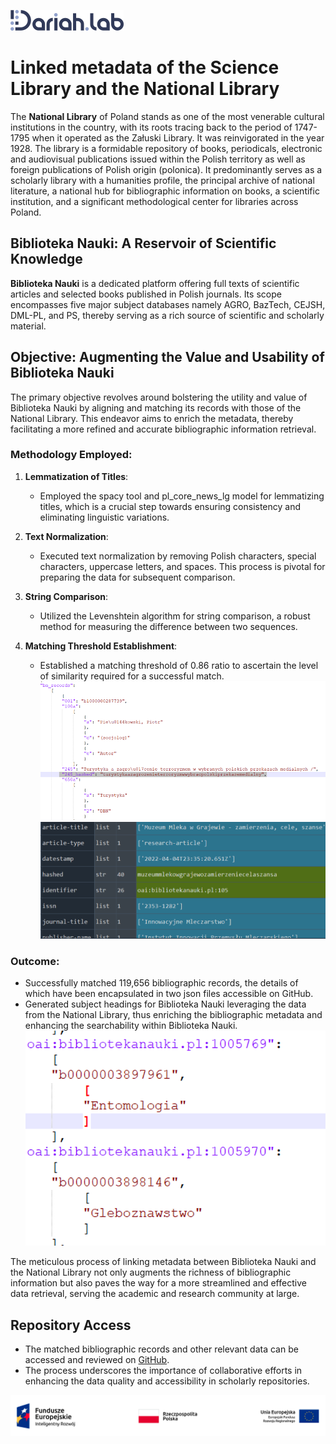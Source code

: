 ![alt text](https://github.com/CHC-Computations/Harmonize/blob/main/logo-1.png?raw=true)
# Linked metadata of the Science Library and the National Library

The **National Library** of Poland stands as one of the most venerable cultural institutions in the country, with its roots tracing back to the period of 1747-1795 when it operated as the Załuski Library. It was reinvigorated in the year 1928. The library is a formidable repository of books, periodicals, electronic and audiovisual publications issued within the Polish territory as well as foreign publications of Polish origin (polonica). It predominantly serves as a scholarly library with a humanities profile, the principal archive of national literature, a national hub for bibliographic information on books, a scientific institution, and a significant methodological center for libraries across Poland.

## Biblioteka Nauki: A Reservoir of Scientific Knowledge

**Biblioteka Nauki** is a dedicated platform offering full texts of scientific articles and selected books published in Polish journals. Its scope encompasses five major subject databases namely AGRO, BazTech, CEJSH, DML-PL, and PS, thereby serving as a rich source of scientific and scholarly material.

## Objective: Augmenting the Value and Usability of Biblioteka Nauki

The primary objective revolves around bolstering the utility and value of Biblioteka Nauki by aligning and matching its records with those of the National Library. This endeavor aims to enrich the metadata, thereby facilitating a more refined and accurate bibliographic information retrieval.

### Methodology Employed:

1. **Lemmatization of Titles**:
    - Employed the spacy tool and pl_core_news_lg model for lemmatizing titles, which is a crucial step towards ensuring consistency and eliminating linguistic variations.

2. **Text Normalization**:
    - Executed text normalization by removing Polish characters, special characters, uppercase letters, and spaces. This process is pivotal for preparing the data for subsequent comparison.

3. **String Comparison**:
    - Utilized the Levenshtein algorithm for string comparison, a robust method for measuring the difference between two sequences.

4. **Matching Threshold Establishment**:
    - Established a matching threshold of 0.86 ratio to ascertain the level of similarity required for a successful match.
![obrazek](https://github.com/CHC-Computations/Powiazane-metadane-Biblioteki-Nauki-i-Biblioteki-Narodowej/blob/main/lemma1.png)
![obrazek](https://github.com/CHC-Computations/Powiazane-metadane-Biblioteki-Nauki-i-Biblioteki-Narodowej/blob/main/lemma2.png)


### Outcome:

- Successfully matched 119,656 bibliographic records, the details of which have been encapsulated in two json files accessible on GitHub.
- Generated subject headings for Biblioteka Nauki leveraging the data from the National Library, thus enriching the bibliographic metadata and enhancing the searchability within Biblioteka Nauki.
![obrazek](https://github.com/CHC-Computations/Powiazane-metadane-Biblioteki-Nauki-i-Biblioteki-Narodowej/blob/main/resultsBNBN.png)

The meticulous process of linking metadata between Biblioteka Nauki and the National Library not only augments the richness of bibliographic information but also paves the way for a more streamlined and effective data retrieval, serving the academic and research community at large.

## Repository Access

- The matched bibliographic records and other relevant data can be accessed and reviewed on [GitHub](https://github.com/CHC-Computations/Powiazane-metadane-Biblioteki-Nauki-i-Biblioteki-Narodowej/tree/main).
- The process underscores the importance of collaborative efforts in enhancing the data quality and accessibility in scholarly repositories.


![alt_text](https://github.com/CHC-Computations/Harmonize/blob/main/Zrzut%20ekranu%202022-12-19%20o%2017.48.49.png?raw=true)





